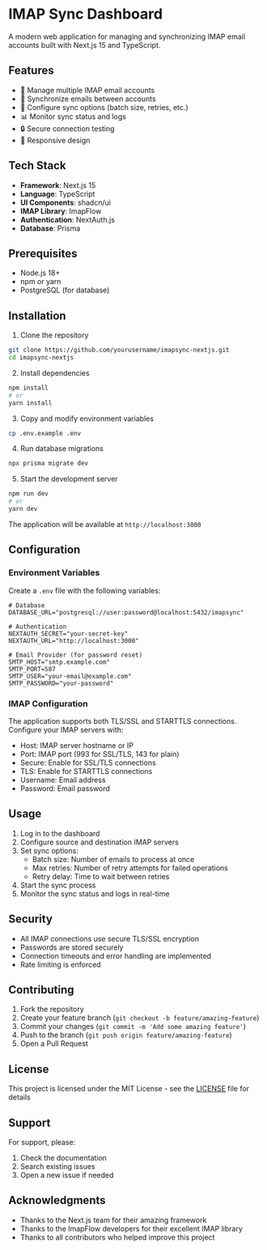 # IMAP Sync Dashboard

A modern web application for managing and synchronizing IMAP email accounts built with Next.js 15 and TypeScript.

## Features

- 📧 Manage multiple IMAP email accounts
- 🔄 Synchronize emails between accounts
- 🔄 Configure sync options (batch size, retries, etc.)
- 📊 Monitor sync status and logs
- 🔒 Secure connection testing
- 📱 Responsive design

## Tech Stack

- **Framework**: Next.js 15
- **Language**: TypeScript
- **UI Components**: shadcn/ui
- **IMAP Library**: ImapFlow
- **Authentication**: NextAuth.js
- **Database**: Prisma

## Prerequisites

- Node.js 18+
- npm or yarn
- PostgreSQL (for database)

## Installation

1. Clone the repository
```bash
git clone https://github.com/yourusername/imapsync-nextjs.git
cd imapsync-nextjs
```

2. Install dependencies
```bash
npm install
# or
yarn install
```

3. Copy and modify environment variables
```bash
cp .env.example .env
```

4. Run database migrations
```bash
npx prisma migrate dev
```

5. Start the development server
```bash
npm run dev
# or
yarn dev
```

The application will be available at `http://localhost:3000`

## Configuration

### Environment Variables

Create a `.env` file with the following variables:

```env
# Database
DATABASE_URL="postgresql://user:password@localhost:5432/imapsync"

# Authentication
NEXTAUTH_SECRET="your-secret-key"
NEXTAUTH_URL="http://localhost:3000"

# Email Provider (for password reset)
SMTP_HOST="smtp.example.com"
SMTP_PORT=587
SMTP_USER="your-email@example.com"
SMTP_PASSWORD="your-password"
```

### IMAP Configuration

The application supports both TLS/SSL and STARTTLS connections. Configure your IMAP servers with:

- Host: IMAP server hostname or IP
- Port: IMAP port (993 for SSL/TLS, 143 for plain)
- Secure: Enable for SSL/TLS connections
- TLS: Enable for STARTTLS connections
- Username: Email address
- Password: Email password

## Usage

1. Log in to the dashboard
2. Configure source and destination IMAP servers
3. Set sync options:
   - Batch size: Number of emails to process at once
   - Max retries: Number of retry attempts for failed operations
   - Retry delay: Time to wait between retries
4. Start the sync process
5. Monitor the sync status and logs in real-time

## Security

- All IMAP connections use secure TLS/SSL encryption
- Passwords are stored securely
- Connection timeouts and error handling are implemented
- Rate limiting is enforced

## Contributing

1. Fork the repository
2. Create your feature branch (`git checkout -b feature/amazing-feature`)
3. Commit your changes (`git commit -m 'Add some amazing feature'`)
4. Push to the branch (`git push origin feature/amazing-feature`)
5. Open a Pull Request

## License

This project is licensed under the MIT License - see the [LICENSE](LICENSE) file for details

## Support

For support, please:

1. Check the documentation
2. Search existing issues
3. Open a new issue if needed

## Acknowledgments

- Thanks to the Next.js team for their amazing framework
- Thanks to the ImapFlow developers for their excellent IMAP library
- Thanks to all contributors who helped improve this project

